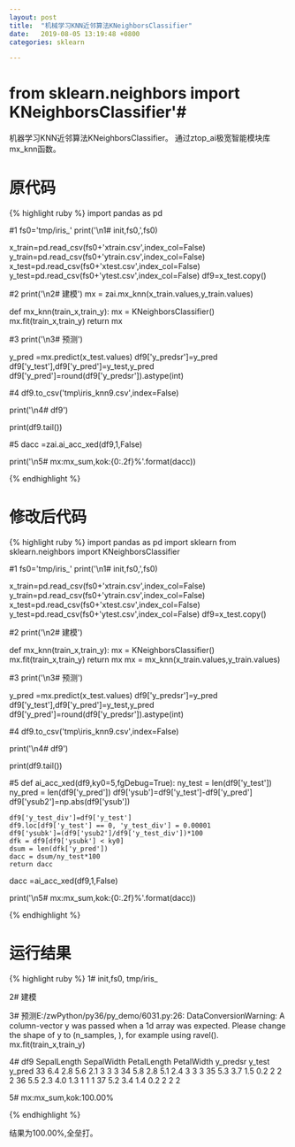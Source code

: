 ```yaml
---
layout: post
title:  "机械学习KNN近邻算法KNeighborsClassifier"
date:   2019-08-05 13:19:48 +0800
categories: sklearn

---
```

# from sklearn.neighbors import KNeighborsClassifier'#
机器学习KNN近邻算法KNeighborsClassifier。
通过ztop_ai极宽智能模块库mx_knn函数。
# 原代码 #
{% highlight ruby %}
import pandas as pd

#1
fs0='tmp/iris_'
print('\n1# init,fs0,',fs0)
      
x_train=pd.read_csv(fs0+'xtrain.csv',index_col=False)
y_train=pd.read_csv(fs0+'ytrain.csv',index_col=False)
x_test=pd.read_csv(fs0+'xtest.csv',index_col=False)
y_test=pd.read_csv(fs0+'ytest.csv',index_col=False)
df9=x_test.copy()

#2
print('\n2# 建模')
mx = zai.mx_knn(x_train.values,y_train.values)


def mx_knn(train_x,train_y):
    mx = KNeighborsClassifier()
    mx.fit(train_x,train_y)
    return mx

#3
print('\n3# 预测')

y_pred =mx.predict(x_test.values)
df9['y_predsr']=y_pred
df9['y_test'],df9['y_pred']=y_test,y_pred
df9['y_pred']=round(df9['y_predsr']).astype(int)

#4
df9.to_csv('tmp\iris_knn9.csv',index=False)

print('\n4# df9')
      
print(df9.tail())

#5
dacc =zai.ai_acc_xed(df9,1,False)

print('\n5# mx:mx_sum,kok:{0:.2f}%'.format(dacc))


{% endhighlight %}

# 修改后代码 #

{% highlight ruby %}
import pandas as pd
import sklearn
from sklearn.neighbors import KNeighborsClassifier

#1
fs0='tmp/iris_'
print('\n1# init,fs0,',fs0)
      
x_train=pd.read_csv(fs0+'xtrain.csv',index_col=False)
y_train=pd.read_csv(fs0+'ytrain.csv',index_col=False)
x_test=pd.read_csv(fs0+'xtest.csv',index_col=False)
y_test=pd.read_csv(fs0+'ytest.csv',index_col=False)
df9=x_test.copy()

#2
print('\n2# 建模')
      
def mx_knn(train_x,train_y):
    mx = KNeighborsClassifier()
    mx.fit(train_x,train_y)
    return mx
mx = mx_knn(x_train.values,y_train.values)




#3
print('\n3# 预测')

y_pred =mx.predict(x_test.values)
df9['y_predsr']=y_pred
df9['y_test'],df9['y_pred']=y_test,y_pred
df9['y_pred']=round(df9['y_predsr']).astype(int)

#4
df9.to_csv('tmp\iris_knn9.csv',index=False)

print('\n4# df9')
      
print(df9.tail())

#5
def ai_acc_xed(df9,ky0=5,fgDebug=True):
    ny_test = len(df9['y_test'])
    ny_pred = len(df9['y_pred'])
    df9['ysub']=df9['y_test']-df9['y_pred']
    df9['ysub2']=np.abs(df9['ysub'])
    
    df9['y_test_div']=df9['y_test']
    df9.loc[df9['y_test'] == 0, 'y_test_div'] = 0.00001
    df9['ysubk']=(df9['ysub2']/df9['y_test_div'])*100
    dfk = df9[df9['ysubk'] < ky0]
    dsum = len(dfk['y_pred'])                                                                            
    dacc = dsum/ny_test*100
    return dacc
dacc =ai_acc_xed(df9,1,False)

print('\n5# mx:mx_sum,kok:{0:.2f}%'.format(dacc))

{% endhighlight %}
# 运行结果 #

{% highlight ruby %}
1# init,fs0, tmp/iris_

2# 建模

3# 预测E:/zwPython/py36/py_demo/6031.py:26: DataConversionWarning: A column-vector y was passed when a 1d array was expected. Please change the shape of y to (n_samples, ), for example using ravel().
  mx.fit(train_x,train_y)


4# df9
    SepalLength  SepalWidth  PetalLength  PetalWidth  y_predsr  y_test  y_pred
33          6.4         2.8          5.6         2.1         3       3       3
34          5.8         2.8          5.1         2.4         3       3       3
35          5.3         3.7          1.5         0.2         2       2       2
36          5.5         2.3          4.0         1.3         1       1       1
37          5.2         3.4          1.4         0.2         2       2       2

5# mx:mx_sum,kok:100.00%

{% endhighlight %}

结果为100.00%,全垒打。

